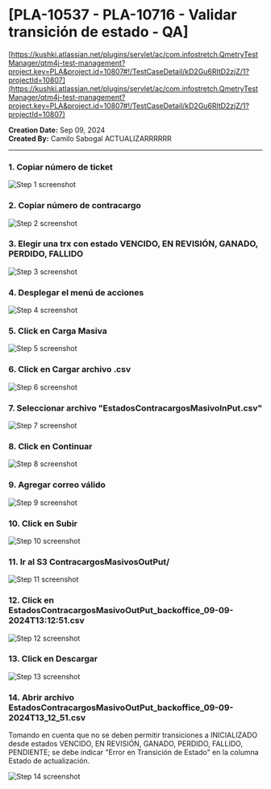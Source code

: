 # [PLA-10537 - PLA-10716 - Validar transición de estado - QA]

[https://kushki.atlassian.net/plugins/servlet/ac/com.infostretch.QmetryTestManager/qtm4j-test-management?project.key=PLA&project.id=10807#!/TestCaseDetail/kD2Gu6RltD2zjZ/1?projectId=10807](https://kushki.atlassian.net/plugins/servlet/ac/com.infostretch.QmetryTestManager/qtm4j-test-management?project.key=PLA&project.id=10807#!/TestCaseDetail/kD2Gu6RltD2zjZ/1?projectId=10807)

**Creation Date:** Sep 09, 2024  
**Created By:** Camilo Sabogal ACTUALIZARRRRRR

---

### 1. Copiar número de ticket

![Step 1 screenshot](https://images.tango.us/workflows/25f705d8-ab74-4683-b8b7-9ed93838007e/steps/f2cb58e9-0576-4781-a0aa-2bb82b3f14ec/12605144-eaee-44ae-86c0-1dbb4f3ee661.png?crop=focalpoint&fit=crop&fp-x=0.5781&fp-y=0.3482&fp-z=2.9250&w=1200&border=2%2CF4F2F7&border-radius=8%2C8%2C8%2C8&border-radius-inner=8%2C8%2C8%2C8&blend-align=bottom&blend-mode=normal&blend-x=0&blend-w=1200&blend64=aHR0cHM6Ly9pbWFnZXMudGFuZ28udXMvc3RhdGljL21hZGUtd2l0aC10YW5nby13YXRlcm1hcmstdjIucG5n&mark-x=550&mark-y=355&m64=aHR0cHM6Ly9pbWFnZXMudGFuZ28udXMvc3RhdGljL2JsYW5rLnBuZz9tYXNrPWNvcm5lcnMmYm9yZGVyPTYlMkNGRjc0NDImdz05OSZoPTk5JmZpdD1jcm9wJmNvcm5lci1yYWRpdXM9MTA%3D)

### 2. Copiar número de contracargo

![Step 2 screenshot](https://images.tango.us/workflows/25f705d8-ab74-4683-b8b7-9ed93838007e/steps/3402a888-5bfa-49ce-9e5d-0831fa7994dd/7a35b359-e859-4940-92a7-b28fc4ce1479.png?crop=focalpoint&fit=crop&fp-x=0.8508&fp-y=0.3482&fp-z=2.9250&w=1200&border=2%2CF4F2F7&border-radius=8%2C8%2C8%2C8&border-radius-inner=8%2C8%2C8%2C8&blend-align=bottom&blend-mode=normal&blend-x=0&blend-w=1200&blend64=aHR0cHM6Ly9pbWFnZXMudGFuZ28udXMvc3RhdGljL21hZGUtd2l0aC10YW5nby13YXRlcm1hcmstdjIucG5n&mark-x=627&mark-y=355&m64=aHR0cHM6Ly9pbWFnZXMudGFuZ28udXMvc3RhdGljL2JsYW5rLnBuZz9tYXNrPWNvcm5lcnMmYm9yZGVyPTYlMkNGRjc0NDImdz05OSZoPTk5JmZpdD1jcm9wJmNvcm5lci1yYWRpdXM9MTA%3D)

### 3. Elegir una trx con estado VENCIDO, EN REVISIÓN, GANADO, PERDIDO, FALLIDO

![Step 3 screenshot](https://images.tango.us/workflows/25f705d8-ab74-4683-b8b7-9ed93838007e/steps/910782c9-20e1-467d-98ee-9c3e9a4b8318/f2e06ab6-622c-403c-91a8-82da7054476d.png?crop=focalpoint&fit=crop&fp-x=0.7974&fp-y=0.3475&fp-z=3.0293&w=1200&border=2%2CF4F2F7&border-radius=8%2C8%2C8%2C8&border-radius-inner=8%2C8%2C8%2C8&blend-align=bottom&blend-mode=normal&blend-x=0&blend-w=1200&blend64=aHR0cHM6Ly9pbWFnZXMudGFuZ28udXMvc3RhdGljL21hZGUtd2l0aC10YW5nby13YXRlcm1hcmstdjIucG5n&mark-x=521&mark-y=368&m64=aHR0cHM6Ly9pbWFnZXMudGFuZ28udXMvc3RhdGljL2JsYW5rLnBuZz9tYXNrPWNvcm5lcnMmYm9yZGVyPTYlMkNGRjc0NDImdz0xNTcmaD03NCZmaXQ9Y3JvcCZjb3JuZXItcmFkaXVzPTEw)

### 4. Desplegar el menú de acciones

![Step 4 screenshot](https://images.tango.us/workflows/25f705d8-ab74-4683-b8b7-9ed93838007e/steps/e6f6b698-b19a-4b33-a17e-e6dae86fcd53/f4320ee8-ee89-4238-8332-1590db55edbe.png?crop=focalpoint&fit=crop&fp-x=0.9259&fp-y=0.1558&fp-z=2.7965&w=1200&border=2%2CF4F2F7&border-radius=8%2C8%2C8%2C8&border-radius-inner=8%2C8%2C8%2C8&blend-align=bottom&blend-mode=normal&blend-x=0&blend-w=1200&blend64=aHR0cHM6Ly9pbWFnZXMudGFuZ28udXMvc3RhdGljL21hZGUtd2l0aC10YW5nby13YXRlcm1hcmstdjIucG5n&mark-x=880&mark-y=287&m64=aHR0cHM6Ly9pbWFnZXMudGFuZ28udXMvc3RhdGljL2JsYW5rLnBuZz9tYXNrPWNvcm5lcnMmYm9yZGVyPTYlMkNGRjc0NDImdz0xNDImaD0xMzAmZml0PWNyb3AmY29ybmVyLXJhZGl1cz0xMA%3D%3D)

### 5. Click en Carga Masiva

![Step 5 screenshot](https://images.tango.us/workflows/25f705d8-ab74-4683-b8b7-9ed93838007e/steps/79919563-c358-4652-bc47-e2860f3a9b38/ac060c6f-bc0b-41ec-b4ee-d2273436555c.png?crop=focalpoint&fit=crop&fp-x=0.8623&fp-y=0.2579&fp-z=2.7561&w=1200&border=2%2CF4F2F7&border-radius=8%2C8%2C8%2C8&border-radius-inner=8%2C8%2C8%2C8&blend-align=bottom&blend-mode=normal&blend-x=0&blend-w=1200&blend64=aHR0cHM6Ly9pbWFnZXMudGFuZ28udXMvc3RhdGljL21hZGUtd2l0aC10YW5nby13YXRlcm1hcmstdjIucG5n&mark-x=464&mark-y=335&m64=aHR0cHM6Ly9pbWFnZXMudGFuZ28udXMvc3RhdGljL2JsYW5rLnBuZz9tYXNrPWNvcm5lcnMmYm9yZGVyPTYlMkNGRjc0NDImdz01NjAmaD0xNDAmZml0PWNyb3AmY29ybmVyLXJhZGl1cz0xMA%3D%3D)

### 6. Click en Cargar archivo .csv

![Step 6 screenshot](https://images.tango.us/workflows/25f705d8-ab74-4683-b8b7-9ed93838007e/steps/7ca71b87-bf4a-4f67-82ae-4dd195efaafd/0c16b4eb-2685-4b6d-8724-b567f1c742e5.png?crop=focalpoint&fit=crop&fp-x=0.8623&fp-y=0.3102&fp-z=2.7561&w=1200&border=2%2CF4F2F7&border-radius=8%2C8%2C8%2C8&border-radius-inner=8%2C8%2C8%2C8&blend-align=bottom&blend-mode=normal&blend-x=0&blend-w=1200&blend64=aHR0cHM6Ly9pbWFnZXMudGFuZ28udXMvc3RhdGljL21hZGUtd2l0aC10YW5nby13YXRlcm1hcmstdjIucG5n&mark-x=464&mark-y=335&m64=aHR0cHM6Ly9pbWFnZXMudGFuZ28udXMvc3RhdGljL2JsYW5rLnBuZz9tYXNrPWNvcm5lcnMmYm9yZGVyPTYlMkNGRjc0NDImdz01NjAmaD0xNDAmZml0PWNyb3AmY29ybmVyLXJhZGl1cz0xMA%3D%3D)

### 7. Seleccionar archivo "EstadosContracargosMasivoInPut.csv"

![Step 7 screenshot](https://images.tango.us/workflows/25f705d8-ab74-4683-b8b7-9ed93838007e/steps/73fa16aa-4993-4b1b-aba0-17906c14f4d3/a1731c29-868a-4afe-8833-b7150a7c0579.png?crop=focalpoint&fit=crop&w=1200&border=2%2CF4F2F7&border-radius=8%2C8%2C8%2C8&border-radius-inner=8%2C8%2C8%2C8&blend-align=bottom&blend-mode=normal&blend-x=0&blend-w=1200&blend64=aHR0cHM6Ly9pbWFnZXMudGFuZ28udXMvc3RhdGljL21hZGUtd2l0aC10YW5nby13YXRlcm1hcmstdjIucG5n)

### 8. Click en Continuar

![Step 8 screenshot](https://images.tango.us/workflows/25f705d8-ab74-4683-b8b7-9ed93838007e/steps/602a852e-df89-4976-88bc-69a4fe0cc040/46324858-247e-4ba7-baf4-1092349b28f4.png?crop=focalpoint&fit=crop&fp-x=0.7520&fp-y=0.7775&fp-z=3.2651&w=1200&border=2%2CF4F2F7&border-radius=8%2C8%2C8%2C8&border-radius-inner=8%2C8%2C8%2C8&blend-align=bottom&blend-mode=normal&blend-x=0&blend-w=1200&blend64=aHR0cHM6Ly9pbWFnZXMudGFuZ28udXMvc3RhdGljL21hZGUtd2l0aC10YW5nby13YXRlcm1hcmstdjIucG5n&mark-x=372&mark-y=329&m64=aHR0cHM6Ly9pbWFnZXMudGFuZ28udXMvc3RhdGljL2JsYW5rLnBuZz9tYXNrPWNvcm5lcnMmYm9yZGVyPTYlMkNGRjc0NDImdz00NTYmaD0xNTImZml0PWNyb3AmY29ybmVyLXJhZGl1cz0xMA%3D%3D)

### 9. Agregar correo válido

![Step 9 screenshot](https://images.tango.us/workflows/25f705d8-ab74-4683-b8b7-9ed93838007e/steps/2a0eacd6-f951-46fe-982a-cc9934fc77fe/2cb7c5ab-f511-4628-ad42-be51932cb382.png?crop=focalpoint&fit=crop&fp-x=0.4929&fp-y=0.4601&fp-z=1.2451&w=1200&border=2%2CF4F2F7&border-radius=8%2C8%2C8%2C8&border-radius-inner=8%2C8%2C8%2C8&blend-align=bottom&blend-mode=normal&blend-x=0&blend-w=1200&blend64=aHR0cHM6Ly9pbWFnZXMudGFuZ28udXMvc3RhdGljL21hZGUtd2l0aC10YW5nby13YXRlcm1hcmstdjIucG5n&mark-x=158&mark-y=382&m64=aHR0cHM6Ly9pbWFnZXMudGFuZ28udXMvc3RhdGljL2JsYW5rLnBuZz9tYXNrPWNvcm5lcnMmYm9yZGVyPTYlMkNGRjc0NDImdz04ODUmaD00NiZmaXQ9Y3JvcCZjb3JuZXItcmFkaXVzPTEw)

### 10. Click en Subir

![Step 10 screenshot](https://images.tango.us/workflows/25f705d8-ab74-4683-b8b7-9ed93838007e/steps/56bc0503-4f5a-46ce-9d2f-f42dbf4d97b7/60cec179-cd5b-474b-9e41-a270189ae1c1.png?crop=focalpoint&fit=crop&fp-x=0.7648&fp-y=0.7775&fp-z=3.5629&w=1200&border=2%2CF4F2F7&border-radius=8%2C8%2C8%2C8&border-radius-inner=8%2C8%2C8%2C8&blend-align=bottom&blend-mode=normal&blend-x=0&blend-w=1200&blend64=aHR0cHM6Ly9pbWFnZXMudGFuZ28udXMvc3RhdGljL21hZGUtd2l0aC10YW5nby13YXRlcm1hcmstdjIucG5n&mark-x=406&mark-y=322&m64=aHR0cHM6Ly9pbWFnZXMudGFuZ28udXMvc3RhdGljL2JsYW5rLnBuZz9tYXNrPWNvcm5lcnMmYm9yZGVyPTYlMkNGRjc0NDImdz0zODkmaD0xNjYmZml0PWNyb3AmY29ybmVyLXJhZGl1cz0xMA%3D%3D)

### 11. Ir al S3 ContracargosMasivosOutPut/

![Step 11 screenshot](https://images.tango.us/workflows/25f705d8-ab74-4683-b8b7-9ed93838007e/steps/6192e86d-1134-4d09-9baa-539c74dac120/6fedd7f0-be59-42e1-b5f6-d3fb5b1b7636.png?crop=focalpoint&fit=crop&fp-x=0.6823&fp-y=0.0753&fp-z=2.5868&w=1200&border=2%2CF4F2F7&border-radius=8%2C8%2C8%2C8&border-radius-inner=8%2C8%2C8%2C8&blend-align=bottom&blend-mode=normal&blend-x=0&blend-w=1200&blend64=aHR0cHM6Ly9pbWFnZXMudGFuZ28udXMvc3RhdGljL21hZGUtd2l0aC10YW5nby13YXRlcm1hcmstdjIucG5n&mark-x=386&mark-y=125&m64=aHR0cHM6Ly9pbWFnZXMudGFuZ28udXMvc3RhdGljL2JsYW5rLnBuZz9tYXNrPWNvcm5lcnMmYm9yZGVyPTYlMkNGRjc0NDImdz00MjcmaD02NiZmaXQ9Y3JvcCZjb3JuZXItcmFkaXVzPTEw)

### 12. Click en EstadosContracargosMasivoOutPut_backoffice_09-09-2024T13:12:51.csv

![Step 12 screenshot](https://images.tango.us/workflows/25f705d8-ab74-4683-b8b7-9ed93838007e/steps/43b91dd6-1d17-440b-9e2e-aba7e56aabda/19e79f99-7f5e-4c2d-b2ce-c401a575df8c.png?crop=focalpoint&fit=crop&fp-x=0.3316&fp-y=0.6086&fp-z=2.3933&w=1200&border=2%2CF4F2F7&border-radius=8%2C8%2C8%2C8&border-radius-inner=8%2C8%2C8%2C8&blend-align=bottom&blend-mode=normal&blend-x=0&blend-w=1200&blend64=aHR0cHM6Ly9pbWFnZXMudGFuZ28udXMvc3RhdGljL21hZGUtd2l0aC10YW5nby13YXRlcm1hcmstdjIucG5n&mark-x=431&mark-y=335&m64=aHR0cHM6Ly9pbWFnZXMudGFuZ28udXMvc3RhdGljL2JsYW5rLnBuZz9tYXNrPWNvcm5lcnMmYm9yZGVyPTYlMkNGRjc0NDImdz0zMzgmaD0xMzkmZml0PWNyb3AmY29ybmVyLXJhZGl1cz0xMA%3D%3D)

### 13. Click en Descargar

![Step 13 screenshot](https://images.tango.us/workflows/25f705d8-ab74-4683-b8b7-9ed93838007e/steps/6a5d8f6d-5e0a-4d08-8bbf-e8219606f41e/d16bad2e-b82c-43a1-96c6-5bee6eb3246b.png?crop=focalpoint&fit=crop&fp-x=0.4005&fp-y=0.2232&fp-z=2.5211&w=1200&border=2%2CF4F2F7&border-radius=8%2C8%2C8%2C8&border-radius-inner=8%2C8%2C8%2C8&blend-align=bottom&blend-mode=normal&blend-x=0&blend-w=1200&blend64=aHR0cHM6Ly9pbWFnZXMudGFuZ28udXMvc3RhdGljL21hZGUtd2l0aC10YW5nby13YXRlcm1hcmstdjIucG5n&mark-x=454&mark-y=363&m64=aHR0cHM6Ly9pbWFnZXMudGFuZ28udXMvc3RhdGljL2JsYW5rLnBuZz9tYXNrPWNvcm5lcnMmYm9yZGVyPTYlMkNGRjc0NDImdz0yOTImaD04MyZmaXQ9Y3JvcCZjb3JuZXItcmFkaXVzPTEw)

### 14. Abrir archivo EstadosContracargosMasivoOutPut_backoffice_09-09-2024T13_12_51.csv

Tomando en cuenta que no se deben permitir transiciones a INICIALIZADO desde estados VENCIDO, EN REVISIÓN, GANADO, PERDIDO, FALLIDO, PENDIENTE; se debe indicar "Error en Transición de Estado" en la columna Estado de actualización.

![Step 14 screenshot](https://images.tango.us/workflows/25f705d8-ab74-4683-b8b7-9ed93838007e/steps/5bb38fff-d40b-40fd-bf37-493797407667/7e96aa48-d850-44ec-a131-bba9ab3b5c63.png?crop=focalpoint&fit=crop&fp-x=0.5000&fp-y=0.5000&w=1200&border=2%2CF4F2F7&border-radius=8%2C8%2C8%2C8&border-radius-inner=8%2C8%2C8%2C8&blend-align=bottom&blend-mode=normal&blend-x=0&blend-w=1200&blend64=aHR0cHM6Ly9pbWFnZXMudGFuZ28udXMvc3RhdGljL21hZGUtd2l0aC10YW5nby13YXRlcm1hcmstdjIucG5n&mark-x=346&mark-y=121&m64=aHR0cHM6Ly9pbWFnZXMudGFuZ28udXMvc3RhdGljL2JsYW5rLnBuZz9tYXNrPWNvcm5lcnMmYm9yZGVyPTQlMkNGRjc0NDImdz04NTImaD02NjkmZml0PWNyb3AmY29ybmVyLXJhZGl1cz0xMA%3D%3D)

<br/>
